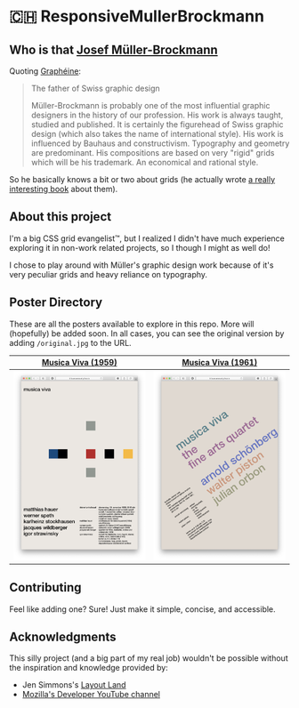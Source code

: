# 🇨🇭 ResponsiveMullerBrockmann
## Who is that [Josef Müller-Brockmann](https://www.google.com/search?q=Josef+M%C3%BCller-Brockmann+work&client=safari&rls=en&source=lnms&tbm=isch&sa=X&ved=2ahUKEwij7MSblPrpAhWqILkGHQVyCisQ_AUoAXoECA4QAw&biw=1792&bih=961)
Quoting [Graphéine](https://www.grapheine.com/en/history-of-graphic-design/graphic-designer-muller-brockmann-swiss-style):
> The father of Swiss graphic design  
>  
> Müller-Brockmann is probably one of the most influential graphic designers in the history of our profession. His work is always taught, studied and published. It is certainly the figurehead of Swiss graphic design (which also takes the name of international style). His work is influenced by Bauhaus and constructivism. Typography and geometry are predominant. His compositions are based on very "rigid" grids which will be his trademark. An economical and rational style.

So he basically knows a bit or two about grids (he actually wrote [a really interesting book](https://www.amazon.com/-/es/Josef-Müller-Brockmann/dp/3721201450) about them).

## About this project
I'm a big CSS grid evangelist™, but I realized I didn't have much experience exploring it in non-work related projects, so I though I might as well do!

I chose to play around with Müller's graphic design work because of it's very peculiar grids and heavy reliance on typography.

## Poster Directory
These are all the posters available to explore in this repo. More will (hopefully) be added soon. In all cases, you can see the original version by adding `/original.jpg` to the URL.

[Musica Viva (1959)](https://laurasandoval.github.io/ResponsiveMullerBrockmann/musica-viva-1959/)           |  [Musica Viva (1961)](https://laurasandoval.github.io/ResponsiveMullerBrockmann/musica-viva-1961/)
:-------------------------:|:-------------------------:
!["Musica Viva" poster from 1959 in its web version](screenshots/musica-viva-1959.png)  |  !["Musica Viva" poster from 1961 in its web version](screenshots/musica-viva-1961.png)

## Contributing
Feel like adding one? Sure! Just make it simple, concise, and accessible.

## Acknowledgments
This silly project (and a big part of my real job) wouldn't be possible without the inspiration and knowledge provided by:
* Jen Simmons's [Layout Land](https://www.youtube.com/channel/UC7TizprGknbDalbHplROtag)
* [Mozilla's Developer YouTube channel](https://www.youtube.com/channel/UCh5UlGiu9d6LegIeUCW4N1w)
